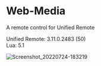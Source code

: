 # Web-Media
A remote control for Unified Remote

Unified Remote: 3.11.0.2483 (50)  
Lua: 5.1

![Screenshot_20220724-183219](https://user-images.githubusercontent.com/48178307/180655404-ffc650f2-3bf7-4926-9916-558f95d77cba.jpg)
